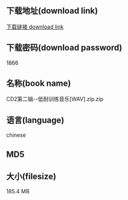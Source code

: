 ## 下载地址(download link)
[下载链接 download link](https://voluble-croquembouche-d321dc.netlify.app/?s=CD2%E7%AC%AC%E4%BA%8C%E8%BE%91--%E4%BD%8E%E8%80%90%E8%AE%AD%E7%BB%83%E9%9F%B3%E4%B9%90%5BWAV%5D.zip)

## 下载密码(download password)
1866

## 名称(book name)
CD2第二辑--低耐训练音乐[WAV].zip.zip

## 语言(language)
chinese

## MD5


## 大小(filesize)
185.4 MB
